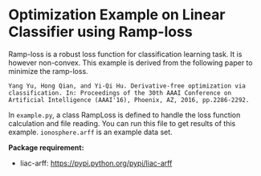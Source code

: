 # Optimization Example on Linear Classifier using Ramp-loss

Ramp-loss is a robust loss function for classification learning task. It is however non-convex. This example is derived from the following paper to minimize the ramp-loss.
```
Yang Yu, Hong Qian, and Yi-Qi Hu. Derivative-free optimization via classification. In: Proceedings of the 30th AAAI Conference on Artificial Intelligence (AAAI'16), Phoenix, AZ, 2016, pp.2286-2292.
```

In `example.py`, a class RampLoss is defined to handle the loss function calculation and file reading. You can run this file to get results of this example. `ionosphere.arff` is an example data set.

__Package requirement:__
* liac-arff: https://pypi.python.org/pypi/liac-arff

